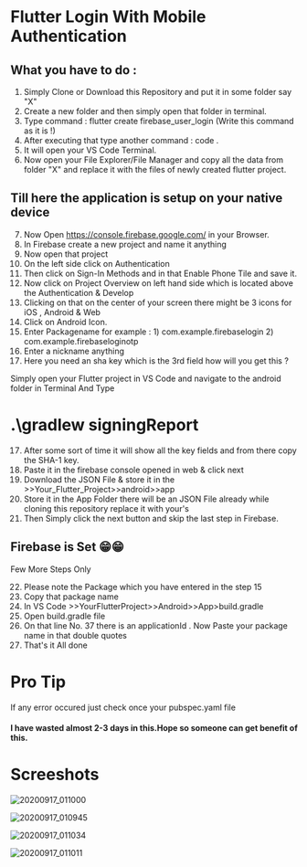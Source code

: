 # Flutter Login With Mobile Authentication

## What you have to do :

1. Simply Clone or Download this Repository and put it in some folder say "X"
2. Create a new folder and then simply open that folder in terminal.
3. Type command : flutter create firebase_user_login  (Write this command as it is !)
4. After executing that type another command : code .   
5. It will open your VS Code Terminal.
6. Now open your File Explorer/File Manager and copy all the data from folder "X" and replace it with the files of newly created flutter project.

## Till here the application is setup on your native device

7.  Now Open https://console.firebase.google.com/ in your Browser.
8.  In Firebase create a new project and name it anything
9.  Now open that project 
10. On the left side click on Authentication
11. Then click on Sign-In Methods and in that Enable Phone Tile and save it.
12. Now click on Project Overview on left hand side which is located above the Authentication & Develop
13. Clicking on that on the center of your screen there might be 3 icons for iOS , Android & Web
14. Click on Android Icon.
15. Enter Packagename for example : 1) com.example.firebaselogin 2) com.example.firebaseloginotp
16. Enter a nickname anything
17. Here you need an sha key which is the 3rd field how will you get this ?

Simply open your Flutter project in VS Code and navigate to the android folder in Terminal 
And Type

# .\gradlew signingReport

17. After some sort of time it will show all the key fields and from there copy the SHA-1 key.
18. Paste it in the firebase console opened in web & click next
19. Download the JSON File & store it in the >>Your_Flutter_Project>>android>>app
20. Store it in the App Folder there will be an JSON File already while cloning this repository replace it with your's
21. Then Simply click the next button and skip the last step in Firebase.

## Firebase is Set 😁😁

Few More Steps Only

22. Please note the Package which you have entered in the step 15
23. Copy that package name 
24. In VS Code >>YourFlutterProject>>Android>>App>build.gradle
25. Open build.gradle file
26. On that line No. 37 there is an applicationId . Now Paste your package name in that double quotes
27. That's it All done

# Pro Tip 

If any error occured just check once your pubspec.yaml file

#### I have wasted almost 2-3 days in this.Hope so someone can get benefit of this.

# Screeshots

![20200917_011000](https://user-images.githubusercontent.com/61847405/93384663-c606e900-f882-11ea-877e-0774626ef62d.jpg)

![20200917_010945](https://user-images.githubusercontent.com/61847405/93384671-c901d980-f882-11ea-959d-ae6cbca5f784.jpg)

![20200917_011034](https://user-images.githubusercontent.com/61847405/93384678-c99a7000-f882-11ea-8b46-61700f9d3ee3.jpg)

![20200917_011011](https://user-images.githubusercontent.com/61847405/93384686-cacb9d00-f882-11ea-8228-7a2cd5ac656e.jpg)

